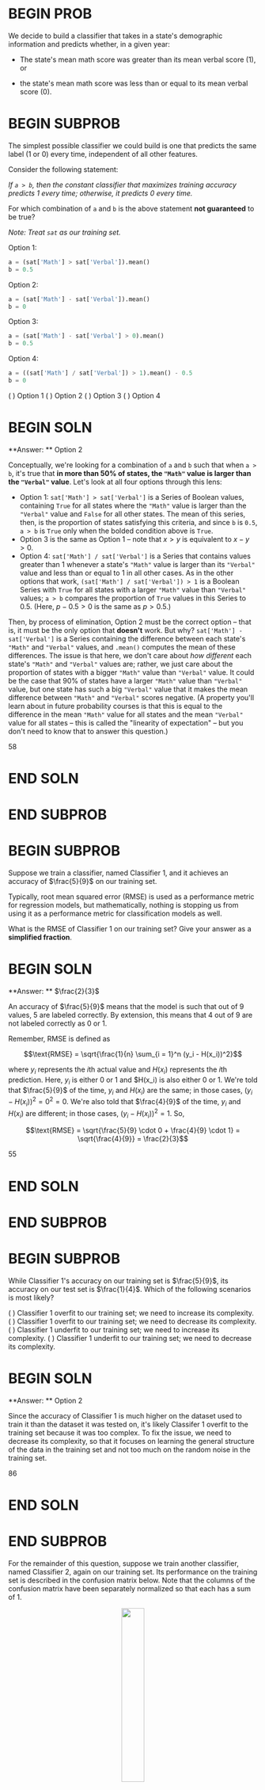 # BEGIN PROB

We decide to build a classifier that takes in a state's demographic information and predicts whether, in a given year:

-   The state's mean math score was greater than its mean verbal score (1), or

-   the state's mean math score was less than or equal to its mean verbal score (0).


# BEGIN SUBPROB
The simplest possible classifier we could build is one that predicts the same label (1 or 0) every time, independent of all other features.

Consider the following statement:

*If `a > b`, then the constant classifier that maximizes training accuracy predicts 1 every time; otherwise, it predicts 0 every time.*

For which combination of `a` and `b` is the above statement **not guaranteed** to be true? 

*Note: Treat `sat` as our training set.*

Option 1:
```py
a = (sat['Math'] > sat['Verbal']).mean()
b = 0.5
```

Option 2:
```py
a = (sat['Math'] - sat['Verbal']).mean()
b = 0
```

Option 3:
```py
a = (sat['Math'] - sat['Verbal'] > 0).mean()
b = 0.5
```

Option 4:
```py
a = ((sat['Math'] / sat['Verbal']) > 1).mean() - 0.5
b = 0
```

( ) Option 1
( ) Option 2
( ) Option 3
( ) Option 4

# BEGIN SOLN
**Answer: ** Option 2

Conceptually, we're looking for a combination of `a` and `b` such that when `a > b`, it's true that **in more than 50% of states, the `"Math"` value is larger than the `"Verbal"` value**. Let's look at all four options through this lens:

- Option 1: `sat['Math'] > sat['Verbal']` is a Series of Boolean values, containing `True` for all states where the `"Math"` value is larger than the `"Verbal"` value and `False` for all other states. The mean of this series, then, is the proportion of states satisfying this criteria, and since `b` is `0.5`, `a > b` is `True` only when the bolded condition above is `True`.
- Option 3 is the same as Option 1 – note that $x > y$ is equivalent to $x - y > 0$.
- Option 4: `sat['Math'] / sat['Verbal']` is a Series that contains values greater than 1 whenever a state's `"Math"` value is larger than its `"Verbal"` value and less than or equal to 1 in all other cases. As in the other options that work, `(sat['Math'] / sat['Verbal']) > 1` is a Boolean Series with `True` for all states with a larger `"Math"` value than `"Verbal"` values; `a > b` compares the proportion of `True` values in this Series to 0.5. (Here, $p - 0.5 > 0$ is the same as $p > 0.5$.)

Then, by process of elimination, Option 2 must be the correct option – that is, it must be the only option that **doesn't** work. But why? `sat['Math'] - sat['Verbal']` is a Series containing the difference between each state's `"Math"` and `"Verbal"` values, and `.mean()` computes the mean of these differences. The issue is that here, we don't care about _how different_ each state's `"Math"` and `"Verbal"` values are; rather, we just care about the proportion of states with a bigger `"Math"` value than `"Verbal"` value. It could be the case that 90% of states have a larger `"Math"` value than `"Verbal"` value, but one state has such a big `"Verbal"` value that it makes the mean difference between `"Math"` and `"Verbal"` scores negative. (A property you'll learn about in future probability courses is that this is equal to the difference in the mean `"Math"` value for all states and the mean `"Verbal"` value for all states – this is called the "linearity of expectation" – but you don't need to know that to answer this question.)


<average>58</average>

# END SOLN

# END SUBPROB

# BEGIN SUBPROB
Suppose we train a classifier, named Classifier 1, and it achieves an accuracy of $\frac{5}{9}$ on our training set.

Typically, root mean squared error (RMSE) is used as a performance metric for regression models, but mathematically, nothing is stopping us from using it as a performance metric for classification models as well. 

What is the RMSE of Classifier 1 on our training set? Give your answer as a **simplified fraction**.

# BEGIN SOLN
**Answer: ** $\frac{2}{3}$

An accuracy of $\frac{5}{9}$ means that the model is such that out of 9 values, 5 are labeled correctly. By extension, this means that 4 out of 9 are not labeled correctly as 0 or 1.

Remember, RMSE is defined as

$$\text{RMSE} = \sqrt{\frac{1}{n} \sum_{i = 1}^n (y_i - H(x_i))^2}$$

where $y_i$ represents the $i$th actual value and $H(x_i)$ represents the $i$th prediction. Here, $y_i$ is either 0 or 1 and $H(x_i) is also either 0 or 1. We're told that $\frac{5}{9}$ of the time, $y_i$ and $H(x_i)$ are the same; in those cases, $(y_i - H(x_i))^2 = 0^2 = 0$. We're also told that $\frac{4}{9}$ of the time, $y_i$ and $H(x_i)$ are different; in those cases, $(y_i - H(x_i))^2 = 1$. So,

$$\text{RMSE} = \sqrt{\frac{5}{9} \cdot 0 + \frac{4}{9} \cdot 1} = \sqrt{\frac{4}{9}} = \frac{2}{3}$$

<average>55</average>

# END SOLN

# END SUBPROB

# BEGIN SUBPROB

While Classifier 1's accuracy on our training set is $\frac{5}{9}$, its accuracy on our test set is $\frac{1}{4}$. Which of the following scenarios is most likely?

( ) Classifier 1 overfit to our training set; we need to increase its complexity.
( ) Classifier 1 overfit to our training set; we need to decrease its complexity.
( ) Classifier 1 underfit to our training set; we need to increase its complexity.
( ) Classifier 1 underfit to our training set; we need to decrease its complexity.

# BEGIN SOLN
**Answer: ** Option 2

Since the accuracy of Classifier 1 is much higher on the dataset used to train it than the dataset it was tested on, it's likely Classifer 1 overfit to the training set because it was too complex. To fix the issue, we need to decrease its complexity, so that it focuses on learning the general structure of the data in the training set and not too much on the random noise in the training set.

<average>86</average>

# END SOLN

# END SUBPROB

For the remainder of this question, suppose we train another classifier, named Classifier 2, again on our training set. Its performance on the training set is described in the confusion matrix below. Note that the columns of the confusion matrix have been separately normalized so that each has a sum of 1.

<center><img src='../assets/images/wi23-final/conf-matrix.png' width=30%></center>

# BEGIN SUBPROB
Suppose `conf` is the DataFrame above. Which of the following evaluates to a Series of length 2 whose only unique value is the number `1`?

( ) `conf.sum(axis=0)`
( ) `conf.sum(axis=1)`

# BEGIN SOLN
**Answer: ** Option 1

Note that the columns of `conf` sum to 1 – $0.9 + 0.1 = 1$, and $0.4 + 0.6 = 1$. To create a Series with just the value 1, then, we need to sum the columns of `conf`, which we can do using `conf.sum(axis=0)`. `conf.sum(axis=1)` would sum the rows of `conf`.

<average>81</average>

# END SOLN

# END SUBPROB

# BEGIN SUBPROB
Fill in the blank: the ___ of Classifier 2 is guaranteed to be 0.6.

( ) precision 
( ) recall
    
# BEGIN SOLN
**Answer: ** recall

The number 0.6 appears in the bottom-right corner of `conf`. Since  `conf` is column-normalized, the value 0.6 represents the proportion of values in the second column that were predicted to be 1. The second column contains values that were actually 1, so 0.6 is really **the proportion of values that were actually 1 that were predicted to be 1**, that is, $\frac{\text{actually 1 and predicted 1}}{\text{actually 1}}$. This is the definition of recall!

If you'd like to think in terms of true positives, etc., then remember that:
- True Positives (TP) are values that were actually 1 and were predicted to be 1.
- True Negatives (TN) are values that were actually 0 and were predicted to be 0.
- False Positives (FP) are values that were actually 0 and were predicted to be 1.
- False Negatives (FN) are values that were actually 1 and were predicted to be 0.

Recall is $\frac{\text{TP}}{\text{TP} + \text{FN}}$.

<average>77</average>


# END SOLN

# END SUBPROB

For your convenience, we show the column-normalized confusion matrix from the previous page below. You will need to use the specific numbers in this matrix when answering the following subpart.

<center><img src='../assets/images/wi23-final/conf-matrix.png' width=30%></center>

# BEGIN SUBPROB
Suppose a fraction $\alpha$ of the labels in the training set are actually 1 and the remaining $1 - \alpha$ are actually 0. The accuracy of Classifier 2 is 0.65. What is the value of $\alpha$? \textbf{Show your work in the box below, and give your answer as a simplified fraction in the box at the bottom of the page.}

Hint: If you're unsure on how to proceed, here are some guiding questions:

-    Suppose the number of $y$-values that are actually 1 is $A$ and that the number of $y$-values that are actually 0 is $B$. In terms of $A$ and $B$, what is the accuracy of Classifier 2? Remember, you'll need to refer to the numbers in the confusion matrix above.

-    What is the relationship between $A$, $B$, and $\alpha$? How does it simplify your calculation for the accuracy in the previous step?


# BEGIN SOLN
**Answer: ** $\frac{5}{6}$

Here is one way to solve this problem:

accuracy = $\frac{TP + TN}{TP + TN + FP + FN}$

Given the values from the confusion matrix:

accuracy = $\frac{0.6 \cdot \alpha + 0.9 \cdot (1 - \alpha)}{\alpha + (1 - \alpha)}$ \
accuracy = $\frac{0.6 \cdot \alpha + 0.9 - 0.9 \cdot \alpha}{1}$ \
accuracy = $0.9 - 0.3 \cdot \alpha$

Therefore:

0.65 = $0.9 - 0.3 \cdot \alpha$ \
$0.3 \cdot \alpha$  = $0.9 - 0.65$ \
$0.3 \cdot \alpha$  = $0.25$ \
$\alpha$  = $\frac{0.25}{0.3}$ \
$\alpha$  = $\frac{5}{6}$

<average>61</average>

# END SOLN

# END SUBPROB

# END PROB